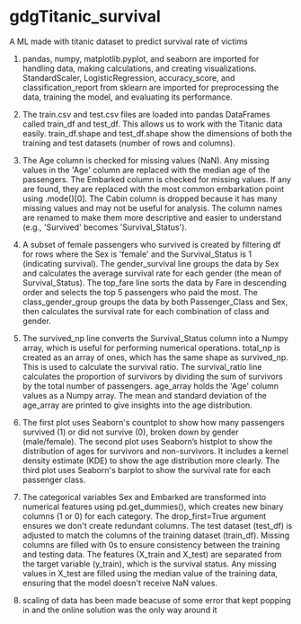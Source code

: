 # gdgTitanic_survival
A ML made with titanic dataset to predict survival rate of victims 

1. pandas, numpy, matplotlib.pyplot, and seaborn are imported for handling data, making calculations, and creating visualizations. StandardScaler, LogisticRegression, accuracy_score, and classification_report from sklearn are imported for preprocessing the data, training the model, and evaluating its performance.

2. The train.csv and test.csv files are loaded into pandas DataFrames called train_df and test_df. This allows us to work with the Titanic data easily. train_df.shape and test_df.shape show the dimensions of both the training and test datasets (number of rows and columns).

3. The Age column is checked for missing values (NaN). Any missing values in the 'Age' column are replaced with the median age of the passengers. The Embarked column is checked for missing values. If any are found, they are replaced with the most common embarkation point using .mode()[0]. The Cabin column is dropped because it has many missing values and may not be useful for analysis. The column names are renamed to make them more descriptive and easier to understand (e.g., 'Survived' becomes 'Survival_Status').

4. A subset of female passengers who survived is created by filtering df for rows where the Sex is 'female' and the Survival_Status is 1 (indicating survival). The gender_survival line groups the data by Sex and calculates the average survival rate for each gender (the mean of Survival_Status). The top_fare line sorts the data by Fare in descending order and selects the top 5 passengers who paid the most. The class_gender_group groups the data by both Passenger_Class and Sex, then calculates the survival rate for each combination of class and gender.

5. The survived_np line converts the Survival_Status column into a Numpy array, which is useful for performing numerical operations. total_np is created as an array of ones, which has the same shape as survived_np. This is used to calculate the survival ratio. The survival_ratio line calculates the proportion of survivors by dividing the sum of survivors by the total number of passengers. age_array holds the 'Age' column values as a Numpy array. The mean and standard deviation of the age_array are printed to give insights into the age distribution.

6. The first plot uses Seaborn's countplot to show how many passengers survived (1) or did not survive (0), broken down by gender (male/female). The second plot uses Seaborn’s histplot to show the distribution of ages for survivors and non-survivors. It includes a kernel density estimate (KDE) to show the age distribution more clearly. The third plot uses Seaborn's barplot to show the survival rate for each passenger class.

7. The categorical variables Sex and Embarked are transformed into numerical features using pd.get_dummies(), which creates new binary columns (1 or 0) for each category. The drop_first=True argument ensures we don't create redundant columns. The test dataset (test_df) is adjusted to match the columns of the training dataset (train_df). Missing columns are filled with 0s to ensure consistency between the training and testing data. The features (X_train and X_test) are separated from the target variable (y_train), which is the survival status. Any missing values in X_test are filled using the median value of the training data, ensuring that the model doesn't receive NaN values.

8. scaling of data has been made beacuse of some error that kept popping in and the online solution was the only way around it
